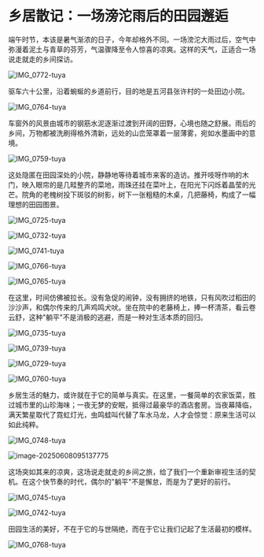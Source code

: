 # 乡居散记：一场滂沱雨后的田园邂逅

端午时节，本该是暑气渐浓的日子，今年却格外不同。一场滂沱大雨过后，空气中弥漫着泥土与青草的芬芳，气温骤降至令人惊喜的凉爽。这样的天气，正适合一场说走就走的乡间探访。

![IMG_0772-tuya](./assets/IMG_0772-tuya.jpeg)

驱车六十公里，沿着蜿蜒的乡道前行，目的地是五河县张许村的一处田边小院。

![IMG_0764-tuya](./assets/IMG_0764-tuya.jpeg)

车窗外的风景由城市的钢筋水泥逐渐过渡到开阔的田野，心境也随之舒展。雨后的乡间，万物都被洗刷得格外清新，远处的山峦笼罩着一层薄雾，宛如水墨画中的意境。

![IMG_0759-tuya](./assets/IMG_0759-tuya.jpeg)

这处隐匿在田园深处的小院，静静地等待着城市来客的造访。推开吱呀作响的木门，映入眼帘的是几畦整齐的菜地，雨珠还挂在菜叶上，在阳光下闪烁着晶莹的光芒。院角的老槐树投下斑驳的树影，树下一张粗糙的木桌，几把藤椅，构成了一幅理想的田园图景。

![IMG_0725-tuya](./assets/IMG_0725-tuya.jpeg)

![IMG_0732-tuya](./assets/IMG_0732-tuya.jpeg)

![IMG_0741-tuya](./assets/IMG_0741-tuya.jpeg)

![IMG_0766-tuya](./assets/IMG_0766-tuya.jpeg)

![IMG_0765-tuya](./assets/IMG_0765-tuya.jpeg)

在这里，时间仿佛被拉长。没有急促的闹钟，没有拥挤的地铁，只有风吹过稻田的沙沙声，和偶尔传来的几声鸡鸣犬吠。坐在院中的老藤椅上，捧一杯清茶，看云卷云舒，这种"躺平"不是消极的逃避，而是一种对生活本质的回归。

![IMG_0735-tuya](./assets/IMG_0735-tuya.jpeg)

![IMG_0739-tuya](./assets/IMG_0739-tuya.jpeg)

![IMG_0729-tuya](./assets/IMG_0729-tuya.jpeg)

![IMG_0760-tuya](./assets/IMG_0760-tuya.jpeg)

乡居生活的魅力，或许就在于它的简单与真实。在这里，一餐简单的农家饭菜，胜过城市里的山珍海味；一夜无梦的安眠，抵得过最豪华的酒店套房。当夜幕降临，满天繁星取代了霓虹灯光，虫鸣蛙叫代替了车水马龙，人才会惊觉：原来生活可以如此纯粹。

![IMG_0748-tuya](./assets/IMG_0748-tuya.jpeg)

![image-20250608095137775](./assets/image-20250608095137775.png)

这场突如其来的凉爽，这场说走就走的乡间之旅，给了我们一个重新审视生活的契机。在这个快节奏的时代，偶尔的"躺平"不是懈怠，而是为了更好的前行。

![IMG_0745-tuya](./assets/IMG_0745-tuya.jpeg)

![IMG_0742-tuya](./assets/IMG_0742-tuya.jpeg)

田园生活的美好，不在于它的与世隔绝，而在于它让我们记起了生活最初的模样。

![IMG_0768-tuya](./assets/IMG_0768-tuya.jpeg)
